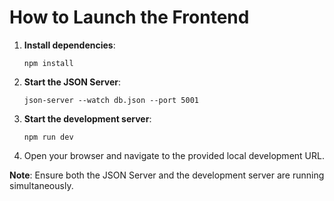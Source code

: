 # How to Launch the Frontend

1. **Install dependencies**:

   ```
   npm install
   ```

2. **Start the JSON Server**:

   ```
   json-server --watch db.json --port 5001
   ```

3. **Start the development server**:

   ```
   npm run dev
   ```

4. Open your browser and navigate to the provided local development URL.

**Note**: Ensure both the JSON Server and the development server are running simultaneously.
